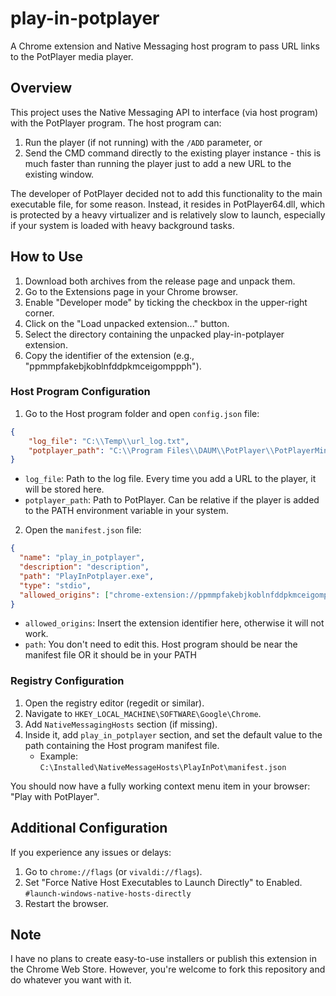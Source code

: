 # play-in-potplayer
A Chrome extension and Native Messaging host program to pass URL links to the PotPlayer media player.

## Overview

This project uses the Native Messaging API to interface (via host program) with the PotPlayer program. The host program can:

1. Run the player (if not running) with the `/ADD` parameter, or
2. Send the CMD command directly to the existing player instance - this is much faster than running the player just to add a new URL to the existing window.

The developer of PotPlayer decided not to add this functionality to the main executable file, for some reason. Instead, it resides in PotPlayer64.dll, which is protected by a heavy virtualizer and is relatively slow to launch, especially if your system is loaded with heavy background tasks.

## How to Use

1. Download both archives from the release page and unpack them.
2. Go to the Extensions page in your Chrome browser.
3. Enable "Developer mode" by ticking the checkbox in the upper-right corner.
4. Click on the "Load unpacked extension..." button.
5. Select the directory containing the unpacked play-in-potplayer extension.
6. Copy the identifier of the extension (e.g., "ppmmpfakebjkoblnfddpkmceigomppph").

### Host Program Configuration

1. Go to the Host program folder and open `config.json` file:

```json
{
    "log_file": "C:\\Temp\\url_log.txt",
    "potplayer_path": "C:\\Program Files\\DAUM\\PotPlayer\\PotPlayerMini64.exe"
}
```

- `log_file`: Path to the log file. Every time you add a URL to the player, it will be stored here.
- `potplayer_path`: Path to PotPlayer. Can be relative if the player is added to the PATH environment variable in your system.

2. Open the `manifest.json` file:

```json
{
  "name": "play_in_potplayer",
  "description": "description",
  "path": "PlayInPotplayer.exe",
  "type": "stdio",
  "allowed_origins": ["chrome-extension://ppmmpfakebjkoblnfddpkmceigomppph/"]
}
```

- `allowed_origins`: Insert the extension identifier here, otherwise it will not work.
- `path`: You don't need to edit this. Host program should be near the manifest file OR it should be in your PATH

### Registry Configuration

1. Open the registry editor (regedit or similar).
2. Navigate to `HKEY_LOCAL_MACHINE\SOFTWARE\Google\Chrome`.
3. Add `NativeMessagingHosts` section (if missing).
4. Inside it, add `play_in_potplayer` section, and set the default value to the path containing the Host program manifest file.
   - Example: `C:\Installed\NativeMessageHosts\PlayInPot\manifest.json`

You should now have a fully working context menu item in your browser: "Play with PotPlayer".

## Additional Configuration

If you experience any issues or delays:

1. Go to `chrome://flags` (or `vivaldi://flags`).
2. Set "Force Native Host Executables to Launch Directly" to Enabled.
`#launch-windows-native-hosts-directly`
3. Restart the browser.

## Note

I have no plans to create easy-to-use installers or publish this extension in the Chrome Web Store.
However, you're welcome to fork this repository and do whatever you want with it.
